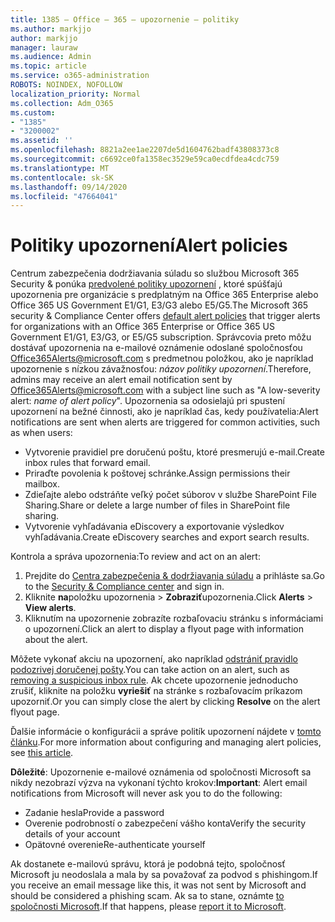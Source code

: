 ```yaml
---
title: 1385 – Office – 365 – upozornenie – politiky
ms.author: markjjo
author: markjjo
manager: lauraw
ms.audience: Admin
ms.topic: article
ms.service: o365-administration
ROBOTS: NOINDEX, NOFOLLOW
localization_priority: Normal
ms.collection: Adm_O365
ms.custom:
- "1385"
- "3200002"
ms.assetid: ''
ms.openlocfilehash: 8821a2ee1ae2207de5d1604762badf43808373c8
ms.sourcegitcommit: c6692ce0fa1358ec3529e59ca0ecdfdea4cdc759
ms.translationtype: MT
ms.contentlocale: sk-SK
ms.lasthandoff: 09/14/2020
ms.locfileid: "47664041"
---
```

# <a name="alert-policies"></a><span data-ttu-id="bbce6-102">Politiky upozornení</span><span class="sxs-lookup"><span data-stu-id="bbce6-102">Alert policies</span></span>

<span data-ttu-id="bbce6-103">Centrum zabezpečenia dodržiavania súladu so službou Microsoft 365 Security & ponúka [predvolené politiky upozornení](https://docs.microsoft.com/microsoft-365/compliance/alert-policies#default-alert-policies) , ktoré spúšťajú upozornenia pre organizácie s predplatným na Office 365 Enterprise alebo Office 365 US Government E1/G1, E3/G3 alebo E5/G5.</span><span class="sxs-lookup"><span data-stu-id="bbce6-103">The Microsoft 365 security & Compliance Center offers [default alert policies](https://docs.microsoft.com/microsoft-365/compliance/alert-policies#default-alert-policies) that trigger alerts for organizations with an Office 365 Enterprise or Office 365 US Government E1/G1, E3/G3, or E5/G5 subscription.</span></span> <span data-ttu-id="bbce6-104">Správcovia preto môžu dostávať upozornenia na e-mailové oznámenie odoslané spoločnosťou Office365Alerts@microsoft.com s predmetnou položkou, ako je napríklad upozornenie s nízkou závažnosťou: *názov politiky upozornení*.</span><span class="sxs-lookup"><span data-stu-id="bbce6-104">Therefore, admins may receive an alert email notification sent by Office365Alerts@microsoft.com with a subject line such as "A low-severity alert: *name of alert policy*".</span></span> <span data-ttu-id="bbce6-105">Upozornenia sa odosielajú pri spustení upozornení na bežné činnosti, ako je napríklad čas, kedy používatelia:</span><span class="sxs-lookup"><span data-stu-id="bbce6-105">Alert notifications are sent when alerts are triggered for common activities, such as when users:</span></span>

- <span data-ttu-id="bbce6-106">Vytvorenie pravidiel pre doručenú poštu, ktoré presmerujú e-mail.</span><span class="sxs-lookup"><span data-stu-id="bbce6-106">Create inbox rules that forward email.</span></span>
- <span data-ttu-id="bbce6-107">Priraďte povolenia k poštovej schránke.</span><span class="sxs-lookup"><span data-stu-id="bbce6-107">Assign permissions their mailbox.</span></span>
- <span data-ttu-id="bbce6-108">Zdieľajte alebo odstráňte veľký počet súborov v službe SharePoint File Sharing.</span><span class="sxs-lookup"><span data-stu-id="bbce6-108">Share or delete a large number of files in SharePoint file sharing.</span></span>
- <span data-ttu-id="bbce6-109">Vytvorenie vyhľadávania eDiscovery a exportovanie výsledkov vyhľadávania.</span><span class="sxs-lookup"><span data-stu-id="bbce6-109">Create eDiscovery searches and export search results.</span></span>

<span data-ttu-id="bbce6-110">Kontrola a správa upozornenia:</span><span class="sxs-lookup"><span data-stu-id="bbce6-110">To review and act on an alert:</span></span>

1. <span data-ttu-id="bbce6-111">Prejdite do [Centra zabezpečenia & dodržiavania súladu](https://protection.office.com) a prihláste sa.</span><span class="sxs-lookup"><span data-stu-id="bbce6-111">Go to the [Security & Compliance center](https://protection.office.com) and sign in.</span></span>
2. <span data-ttu-id="bbce6-112">Kliknite **na**položku upozornenia  >  **Zobraziť**upozornenia.</span><span class="sxs-lookup"><span data-stu-id="bbce6-112">Click **Alerts** > **View alerts**.</span></span>
3. <span data-ttu-id="bbce6-113">Kliknutím na upozornenie zobrazíte rozbaľovaciu stránku s informáciami o upozornení.</span><span class="sxs-lookup"><span data-stu-id="bbce6-113">Click an alert to display a flyout page with information about the alert.</span></span>

<span data-ttu-id="bbce6-114">Môžete vykonať akciu na upozornení, ako napríklad [odstrániť pravidlo podozrivej doručenej pošty](https://docs.microsoft.com/microsoft-365/security/office-365-security/responding-to-a-compromised-email-account).</span><span class="sxs-lookup"><span data-stu-id="bbce6-114">You can take action on an alert, such as [removing a suspicious inbox rule](https://docs.microsoft.com/microsoft-365/security/office-365-security/responding-to-a-compromised-email-account).</span></span> <span data-ttu-id="bbce6-115">Ak chcete upozornenie jednoducho zrušiť, kliknite na položku **vyriešiť** na stránke s rozbaľovacím príkazom upozorniť.</span><span class="sxs-lookup"><span data-stu-id="bbce6-115">Or you can simply close the alert by clicking **Resolve** on the alert flyout page.</span></span>

<span data-ttu-id="bbce6-116">Ďalšie informácie o konfigurácii a správe politík upozornení nájdete v  [tomto článku](https://docs.microsoft.com/microsoft-365/compliance/alert-policies).</span><span class="sxs-lookup"><span data-stu-id="bbce6-116">For more information about configuring and managing alert policies, see  [this article](https://docs.microsoft.com/microsoft-365/compliance/alert-policies).</span></span>

<span data-ttu-id="bbce6-117">**Dôležité**: Upozornenie e-mailové oznámenia od spoločnosti Microsoft sa nikdy nezobrazí výzva na vykonaní týchto krokov:</span><span class="sxs-lookup"><span data-stu-id="bbce6-117">**Important**: Alert email notifications from Microsoft will never ask you to do the following:</span></span>

- <span data-ttu-id="bbce6-118">Zadanie hesla</span><span class="sxs-lookup"><span data-stu-id="bbce6-118">Provide a password</span></span>
- <span data-ttu-id="bbce6-119">Overenie podrobností o zabezpečení vášho konta</span><span class="sxs-lookup"><span data-stu-id="bbce6-119">Verify the security details of your account</span></span>
- <span data-ttu-id="bbce6-120">Opätovné overenie</span><span class="sxs-lookup"><span data-stu-id="bbce6-120">Re-authenticate yourself</span></span>

<span data-ttu-id="bbce6-121">Ak dostanete e-mailovú správu, ktorá je podobná tejto, spoločnosť Microsoft ju neodoslala a mala by sa považovať za podvod s phishingom.</span><span class="sxs-lookup"><span data-stu-id="bbce6-121">If you receive an email message like this, it was not sent by Microsoft and should be considered a phishing scam.</span></span> <span data-ttu-id="bbce6-122">Ak sa to stane, oznámte [to spoločnosti Microsoft](https://docs.microsoft.com/microsoft-365/security/office-365-security/report-junk-email-and-phishing-scams-in-outlook-on-the-web-eop).</span><span class="sxs-lookup"><span data-stu-id="bbce6-122">If that happens, please [report it to Microsoft](https://docs.microsoft.com/microsoft-365/security/office-365-security/report-junk-email-and-phishing-scams-in-outlook-on-the-web-eop).</span></span>